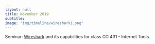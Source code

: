 ```yaml
---
layout: null
title: November 2019
subtitle:
image: "img/timeline/wireshark1.png"
---
```

Seminar: <a href = "https://www.wireshark.org/" target = "_blank">Wireshark</a> and its capabilities for class CO 431 - Internet Tools.
